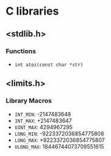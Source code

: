 # C libraries

## <stdlib.h>

### Functions
- `int atoi(const char *str)`

## <limits.h>

### Library Macros
- `INT_MIN`: -2147483648
- `INT_MAX`: +2147483647
- `UINT_MAX`: 4294967295
- `LONG_MIN`: -9223372036854775808
- `LONG_MAX`: +9223372036854775807
- `ULONG_MAX`: 18446744073709551615
